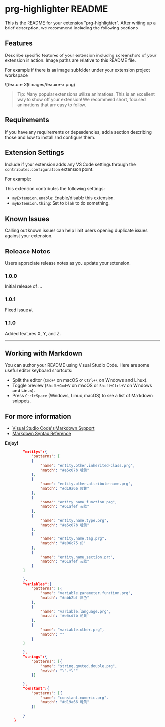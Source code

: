 # prg-highlighter README

This is the README for your extension "prg-highlighter". After writing up a brief description, we recommend including the following sections.

## Features

Describe specific features of your extension including screenshots of your extension in action. Image paths are relative to this README file.

For example if there is an image subfolder under your extension project workspace:

\!\[feature X\]\(images/feature-x.png\)

> Tip: Many popular extensions utilize animations. This is an excellent way to show off your extension! We recommend short, focused animations that are easy to follow.

## Requirements

If you have any requirements or dependencies, add a section describing those and how to install and configure them.

## Extension Settings

Include if your extension adds any VS Code settings through the `contributes.configuration` extension point.

For example:

This extension contributes the following settings:

* `myExtension.enable`: Enable/disable this extension.
* `myExtension.thing`: Set to `blah` to do something.

## Known Issues

Calling out known issues can help limit users opening duplicate issues against your extension.

## Release Notes

Users appreciate release notes as you update your extension.

### 1.0.0

Initial release of ...

### 1.0.1

Fixed issue #.

### 1.1.0

Added features X, Y, and Z.

---

## Working with Markdown

You can author your README using Visual Studio Code. Here are some useful editor keyboard shortcuts:

* Split the editor (`Cmd+\` on macOS or `Ctrl+\` on Windows and Linux).
* Toggle preview (`Shift+Cmd+V` on macOS or `Shift+Ctrl+V` on Windows and Linux).
* Press `Ctrl+Space` (Windows, Linux, macOS) to see a list of Markdown snippets.

## For more information

* [Visual Studio Code's Markdown Support](http://code.visualstudio.com/docs/languages/markdown)
* [Markdown Syntax Reference](https://help.github.com/articles/markdown-basics/)

**Enjoy!**

```json
		"entitys":{
			"patterns": [
			{
				"name": "entity.other.inherited-class.prg",
				"match": "#e5c07b 明黄"
			},
			{
				"name": "entity.other.attribute-name.prg",
				"match": "#d19a66 暗黄"
			},
			{
				"name": "entity.name.function.prg",
				"match": "#61afef 天蓝"
			},
			{
				"name": "entity.name.type.prg",
				"match": "#e5c07b 明黄"
			},
			{
				"name": "entity.name.tag.prg",
				"match": "#e06c75 红"
			},
			{
				"name": "entity.name.section.prg",
				"match": "#61afef 天蓝"
			}
		]

		},
		"variables":{
			"patterns": [{
				"name": "variable.parameter.function.prg",
				"match": "#abb2bf 灰色"
			},
			{
				"name": "variable.language.prg",
				"match": "#e5c07b 明黄"
			},
			{
				"name": "variable.other.prg",
				"match": ""
			}
		]

		},
		"strings":{
			"patterns": [{
				"name": "string.qouted.double.prg",
				"match": "\".*\""
			}]

		},
        "constant":{
			"patterns": [{
				"name": "constant.numeric.prg",
				"match": "#d19a66 暗黄"
			}]

        }
	}

```
